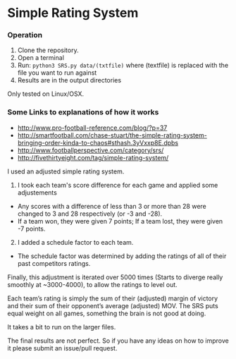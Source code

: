 # Simple Rating System

### Operation
1. Clone the repository.
2. Open a terminal
3. Run:   ```python3 SRS.py data/(txtfile)``` where (textfile) is replaced with the file you want to run against
4. Results are in the output directories

Only tested on Linux/OSX.

### Some Links to explanations of how it works
* http://www.pro-football-reference.com/blog/?p=37
* http://smartfootball.com/chase-stuart/the-simple-rating-system-bringing-order-kinda-to-chaos#sthash.3yVxxp8E.dpbs
* http://www.footballperspective.com/category/srs/
* http://fivethirtyeight.com/tag/simple-rating-system/

I used an adjusted simple rating system.

1. I took each team's score difference for each game and applied some adjustements
  * Any scores with a difference of less than 3 or more than 28 were changed to 3 and 28 respectively (or -3 and -28).
  * If a team won, they were given 7 points; If a team lost, they were given -7 points.
2. I added a schedule factor to each team.
  * The schedule factor was determined by adding the ratings of all of their past competitors ratings.

Finally, this adjustment is iterated over 5000 times (Starts to diverge really smoothly at ~3000-4000), to allow the ratings to level out.

Each team’s rating is simply the sum of their (adjusted) margin of victory and their sum of their opponent’s average (adjusted) MOV.
The SRS puts equal weight on all games, something the brain is not good at doing.

It takes a bit to run on the larger files.

The final results are not perfect. So if you have any ideas on how to improve it please submit an issue/pull request.
